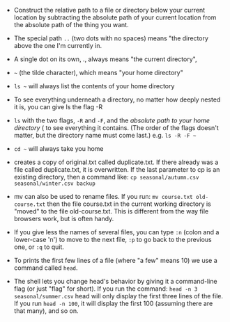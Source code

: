 *  Construct the relative path to a file or directory below your current location by subtracting the absolute path of your current location from the absolute path of the thing you want.

* The special path `..` (two dots with no spaces) means "the directory above the one I'm currently in.

* A single dot on its own, ., always means "the current directory",

* `~` (the tilde character), which means "your home directory"
* `ls ~` will always list the contents of your home directory
 * To see everything underneath a directory, no matter how deeply nested it is, you can give ls the flag -R
 * `ls` with the two flags, `-R` and `-F`, and the *absolute path to your home directory* ( to see everything it contains. (The order of the flags doesn't matter, but the directory name must come last.) e.g.  `ls -R -F ~`
* `cd ~` will always take you home

* creates a copy of original.txt called duplicate.txt. If there already was a file called duplicate.txt, it is overwritten. If the last parameter to cp is an existing directory, then a command like: `cp seasonal/autumn.csv seasonal/winter.csv backup`

* mv can also be used to rename files. If you run: `mv course.txt old-course.txt` then the file course.txt in the current working directory is "moved" to the file old-course.txt. This is different from the way file browsers work, but is often handy.

* If you give less the names of several files, you can type `:n` (colon and a lower-case 'n') to move to the next file, `:p` to go back to the previous one, or `:q` to quit.

* To prints the first few lines of a file (where "a few" means 10) we use a command called `head`.
 * The shell lets you change head's behavior by giving it a command-line flag (or just "flag" for short). If you run the command: `head -n 3 seasonal/summer.csv` head will only display the first three lines of the file. If you run `head -n 100`, it will display the first 100 (assuming there are that many), and so on.

